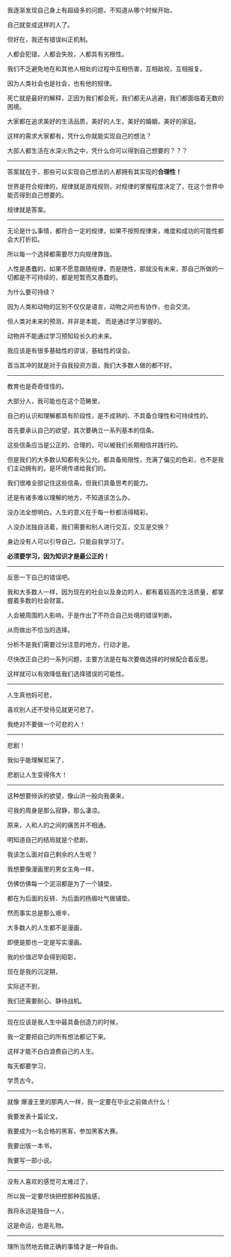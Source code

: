 我逐渐发现自己身上有超级多的问题，不知道从哪个时候开始，

自己就变成这样的人了。

但好在，我还有错误纠正机制。

人都会犯错，人都会失败，人都具有劣根性。

我们不乏避免地在和其他人相处的过程中互相伤害，互相敌视，互相报复。

因为人类社会也是社会，也有他的规律。

死亡就是最好的解释，正因为我们都会死，我们都无从逃避，我们都面临着无数的困境。

大家都在追求美好的生活品质，美好的人生，美好的婚姻，美好的家庭。

这样的需求大家都有，凭什么你就能实现自己的想法？

大部人都生活在水深火热之中，凭什么你可以得到自己想要的？？？

---

答案就在于，那些可以实现自己想法的人都拥有其实现的**合理性！**

世界是符合规律的，规律就是游戏规则，对规律的掌握程度决定了，在这个世界中能否得到自己想要的。

规律就是答案。

---

无论是什么事情，都符合一定的规律，如果不按照规律来，难度和成功的可能性都会大打折扣。

所以每一个选择都需要尽力向规律靠拢。

人性是愚蠢的，如果不愿意跟随规律，而是随性，那就没有未来，那自己所做的一切都是不可持续的，都是短暂而又愚蠢的。

为什么要可持续？

因为人类和动物的区别不仅仅是语言，动物之间也有协作，也会交流。

但人类对未来的预测，并非是本能， 而是通过学习掌握的。

动物并不能通过学习预知较长久的未来。

我应该是有很多基础性的谬误，基础性的误会。

首当其冲的就是对于自我投资方面，我们大多数人做的都不好。

---

教育也是奇奇怪怪的。

大部分人，我可能也在这个范畴里，

自己的认识和理解都具有阶段性，是不成熟的、不具备合理性和可持续性的。

首先要承认自己的欲望，其次要确立一系列基本的信条。

这些信条应当是公正的、合理的，可以被我们长期相信并践行的。

但是我们的大多数认知都有失公允，都具备局限性，充满了偏见的色彩，也不是我们主动拥有的，是环境传递给我们的。

我们很难全部记住这些信条，但我们具备思考的能力。

还是有诸多难以理解的地方，不知道该怎么办。

没办法全想明白。人生的意义在于每一秒都活得精彩。

人没办法独自活着，我们需要和别人进行交互，交互是交换？

身边没有人可以引导自己，只能自我学习了。

**必须要学习，因为知识才是最公正的！**

---

反思一下自己的错误吧。

我和大多数人一样，因为现在的社会以及身边的人，都有着较高的生活质量，都掌握着多数的社会财富。

人会被周围的人影响，于是作出了不符合自己处境的错误判断。

从而做出不恰当的选择。

分析不是我们需要过分注意的地方，行动才是。

尽快改正自己的一系列问题，主要方法是在每次要做选择的时候配合着反思。

这样就可以有效降低我们选择错误的可能性。



---

人生真他妈可悲，

喜欢别人还不受待见就更可悲了。

我绝对不要做一个可悲的人！

---

悲剧！

我似乎能理解尼采了，

悲剧让人生变得伟大！

---

这种想要倾诉的欲望，像山洪一般向我袭来，

可我的周身是那么寂静，那么凄凉。

原来，人和人的之间的痛苦并不相通。

明知道自己的结局就是个悲剧，

我该怎么面对自己剩余的人生呢？

我想要像漫画里的男女主角一样，

仿佛仿佛每一个泥沼都是为了一个铺垫，

都在为后面的反转、为后面的扬眉吐气做铺垫。

然而事实总是那么艰辛，

大多数人的人生都不是漫画，

即便是那也一定是写实漫画。

我的价值迟早会得到昭彰，

现在是我的沉淀期，

实际还不到，

我们还需要耐心、静待战机。

---

现在应该是我人生中最具备创造力的时候，

我一定要把自己的所有想法都记下来。

这样才能不白白浪费自己的人生。

每天都要学习，

学贯古今。

---

就像 爆漫王里的那两人一样，我一定要在毕业之前做点什么！

我要发表十篇论文，

我要成为一名合格的黑客，参加黑客大赛。

我要出版一本书，

我要写一部小说。

---

没有人喜欢的感觉可太难过了，

所以我一定要尽快把控那种孤独感，

我将永远是独自一人，

这是命运，也是礼物。

---

理所当然地去做正确的事情才是一种自由。

